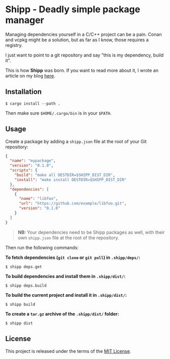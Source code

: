 # Shipp - Deadly simple package manager

Managing dependencies yourself in a C/C++ project can be a pain. Conan and vcpkg
might be a solution, but as far as I know, those requires a registry.

I just want to point to a git repository and say "this is my dependency, build it".

This is how **Shipp** was born. If you want to read more about it, I wrote an
article on my blog [here](https://david-delassus.medium.com/thats-it-i-m-making-my-own-c-package-manager-555eecbf7d2e?sk=0a6649fef2325de32ca8ad6f51aaefd5).

## Installation

```
$ cargo install --path .
```

Then make sure `$HOME/.cargo/bin` is in your `$PATH`.

## Usage

Create a package by adding a `shipp.json` file at the root of your Git
repository:

```json
{
  "name": "mypackage",
  "version": "0.1.0",
  "scripts": {
    "build": "make all DESTDIR=$SHIPP_DIST_DIR",
    "install": "make install DESTDIR=$SHIPP_DIST_DIR"
  },
  "dependencies": [
    {
      "name": "libfoo",
      "url": "https://github.com/example/libfoo.git",
      "version": "0.1.0"
    }
  ]
}
```

> **NB:** Your dependencies need to be Shipp packages as well, with their own
> `shipp.json` file at the root of the repository.

Then run the following commands:

**To fetch dependencies (`git clone` or `git pull`) in `.shipp/deps/`:**

```
$ shipp deps.get
```

**To build dependencies and install them in `.shipp/dist/`:**

```
$ shipp deps.build
```

**To build the current project and install it in `.shipp/dist/`:**

```
$ shipp build
```

**To create a `tar.gz` archive of the `.shipp/dist/` folder:**

```
$ shipp dist
```

## License

This project is released under the terms of the [MIT License](./LICENSE.txt).

